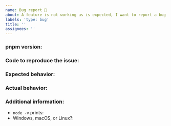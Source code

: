 ```yaml
---
name: Bug report 🐛
about: A feature is not working as is expected, I want to report a bug
labels: 'type: bug'
title: ''
assignees: ''
---
```


<!--
  If this issue affects many people in a company/big team, create a post for your company in the following discussion:
  https://github.com/pnpm/pnpm/discussions/3787
  and link the issue in your post.

  This will help us prioritize issues that affect more people.
-->

### pnpm version:

### Code to reproduce the issue:

### Expected behavior:

### Actual behavior:

### Additional information:

 - `node -v` prints:
 - Windows, macOS, or Linux?:
